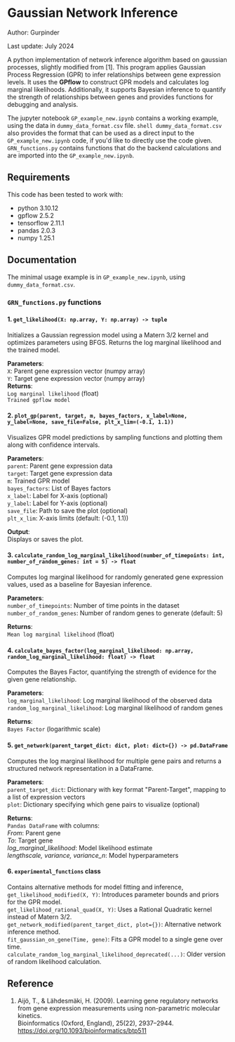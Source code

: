 # Gaussian Network Inference
Author: Gurpinder

Last update: July 2024

A python implementation of network inference algorithm based on gaussian processes, slightly modified from [1]. This program applies Gaussian Process Regression (GPR) to infer relationships between gene expression levels. It uses the **GPflow** to construct GPR models and calculates log marginal likelihoods. Additionally, it supports Bayesian inference to quantify the strength of relationships between genes and provides functions for debugging and analysis.

The jupyter notebook ```GP_example_new.ipynb``` contains a working example, using the data in ```dummy_data_format.csv``` file. ```shell dummy_data_format.csv``` also provides the format that can be used as a direct input to the ```GP_example_new.ipynb``` code, if you'd like to directly use the code given. ```GRN_functions.py``` contains functions that do the backend calculations and are imported into the ```GP_example_new.ipynb```.

## Requirements

This code has been tested to work with:
- python 3.10.12
- gpflow 2.5.2
- tensorflow 2.11.1
- pandas 2.0.3
- numpy 1.25.1

## Documentation

The minimal usage example is in ```GP_example_new.ipynb```, using ```dummy_data_format.csv```.

### ```GRN_functions.py``` functions

#### 1. ```get_likelihood(X: np.array, Y: np.array) -> tuple```
  Initializes a Gaussian regression model using a Matern 3/2 kernel and optimizes parameters using BFGS. Returns the log marginal likelihood and the trained model.

  **Parameters**:\
  ```X```: Parent gene expression vector (numpy array)\
  ```Y```: Target gene expression vector (numpy array)\
  **Returns**:\
  ```Log marginal likelihood``` (float)\
  ```Trained gpflow model```

#### 2. ```plot_gp(parent, target, m, bayes_factors, x_label=None, y_label=None, save_file=False, plt_x_lim=(-0.1, 1.1))```

  Visualizes GPR model predictions by sampling functions and plotting them along with confidence intervals.
  
  **Parameters**:\
  ```parent```: Parent gene expression data\
  ```target```: Target gene expression data\
  ```m```: Trained GPR model\
  ```bayes_factors```: List of Bayes factors\
  ```x_label```: Label for X-axis (optional)\
  ```y_label```: Label for Y-axis (optional)\
  ```save_file```: Path to save the plot (optional)\
  ```plt_x_lim```: X-axis limits (default: (-0.1, 1.1))
  
  **Output**:\
  Displays or saves the plot.


#### 3. ```calculate_random_log_marginal_likelihood(number_of_timepoints: int, number_of_random_genes: int = 5) -> float```

Computes log marginal likelihood for randomly generated gene expression values, used as a baseline for Bayesian inference.

**Parameters**:\
```number_of_timepoints```: Number of time points in the dataset\
```number_of_random_genes```: Number of random genes to generate (default: 5)

**Returns**:\
```Mean log marginal likelihood``` (float)


#### 4. ```calculate_bayes_factor(log_marginal_likelihood: np.array, random_log_marginal_likelihood: float) -> float```

Computes the Bayes Factor, quantifying the strength of evidence for the given gene relationship.

**Parameters**:\
```log_marginal_likelihood```: Log marginal likelihood of the observed data\
```random_log_marginal_likelihood```: Log marginal likelihood of random genes

**Returns**:\
```Bayes Factor``` (logarithmic scale)

#### 5. ```get_network(parent_target_dict: dict, plot: dict={}) -> pd.DataFrame```

Computes the log marginal likelihood for multiple gene pairs and returns a structured network representation in a DataFrame.

**Parameters**:\
```parent_target_dict```: Dictionary with key format "Parent-Target", mapping to a list of expression vectors\
```plot```: Dictionary specifying which gene pairs to visualize (optional)

**Returns**:\
```Pandas DataFrame``` with columns:\
*From*: Parent gene\
*To*: Target gene\
*log_marginal_likelihood*: Model likelihood estimate\
*lengthscale, variance, variance_n*: Model hyperparameters

#### 6. ```experimental_functions``` class

Contains alternative methods for model fitting and inference,\
```get_likelihood_modified(X, Y)```: Introduces parameter bounds and priors for the GPR model.\
```get_likelihood_rational_quad(X, Y)```: Uses a Rational Quadratic kernel instead of Matern 3/2.\
```get_network_modified(parent_target_dict, plot={})```: Alternative network inference method.\
```fit_gaussian_on_gene(Time, gene)```: Fits a GPR model to a single gene over time.\
```calculate_random_log_marginal_likelihood_deprecated(...)```: Older version of random likelihood calculation.


## Reference
1. Aijö, T., & Lähdesmäki, H. (2009). Learning gene regulatory networks from gene expression measurements using non-parametric molecular kinetics.\
Bioinformatics (Oxford, England), 25(22), 2937–2944. https://doi.org/10.1093/bioinformatics/btp511




